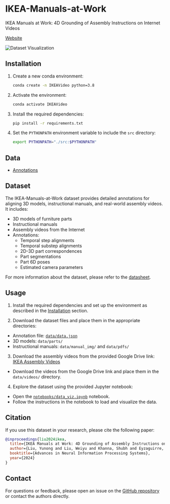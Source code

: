 
# IKEA-Manuals-at-Work

IKEA Manuals at Work: 4D Grounding of Assembly Instructions on Internet Videos

[Website](https://yunongliu1.github.io/ikea-video-manual/)

![Dataset Visualization](./assets/dataset_visualization.gif)

## Installation

1. Create a new conda environment:
   ```bash
   conda create -n IKEAVideo python=3.8
   ```

2. Activate the environment:
   ```bash
   conda activate IKEAVideo
   ```

3. Install the required dependencies:
   ```bash
   pip install -r requirements.txt
   ```

4. Set the `PYTHONPATH` environment variable to include the `src` directory:
   ```bash
   export PYTHONPATH="./src:$PYTHONPATH"
   ```

## Data

- [Annotations](https://github.com/yunongLiu1/IKEA-Manuals-at-Work/blob/main/data/data.json)

## Dataset

The IKEA-Manuals-at-Work dataset provides detailed annotations for aligning 3D models, instructional manuals, and real-world assembly videos. It includes:

- 3D models of furniture parts
- Instructional manuals
- Assembly videos from the Internet
- Annotations:
  - Temporal step alignments
  - Temporal substep alignments
  - 2D-3D part correspondences
  - Part segmentations
  - Part 6D poses
  - Estimated camera parameters

For more information about the dataset, please refer to the [datasheet](https://github.com/yunongLiu1/IKEA-Manuals-at-Work/blob/main/datasheet.md).

<!-- ## Code Structure

- `src/`: Contains the source code for data loading, processing, and visualization.
  - `IKEAVideo/dataloader/`: Data loading utilities.
  - `IKEAVideo/utils/`: Utility functions for transformations and visualization.
- `data/`: Contains the annotation file and other data files.
- `notebooks/`: Jupyter notebooks for data exploration and visualization.
  - `data_viz.ipynb`: Notebook for loading and visualizing data from the dataset.
- `requirements.txt`: Lists the required Python dependencies.
- `README.md`: This file, providing an overview of the repository.
- `datasheet.md`: Detailed information about the dataset. -->

## Usage

1. Install the required dependencies and set up the environment as described in the [Installation](#installation) section.

2. Download the dataset files and place them in the appropriate directories:
  - Annotation file: [`data/data.json`](https://github.com/yunongLiu1/IKEA-Manuals-at-Work/blob/main/data/data.json)
  - 3D models: `data/parts/`
  - Instructional manuals: `data/manual_img/` and `data/pdfs/` 

3. Download the assembly videos from the provided Google Drive link: [IKEA Assembly Videos](https://drive.google.com/drive/folders/1x0mzse3WJUXSJ9MfeX1kvmApIfWsCGZw)
  - Download the videos from the Google Drive link and place them in the `data/videos/` directory.

4. Explore the dataset using the provided Jupyter notebook:
  - Open the [`notebooks/data_viz.ipynb`](https://github.com/yunongLiu1/IKEA-Manuals-at-Work/blob/main/notebooks/data_viz.ipynb) notebook.
  - Follow the instructions in the notebook to load and visualize the data.

## Citation

If you use this dataset in your research, please cite the following paper:

```bibtex
@inproceedings{liu2024ikea,
  title={IKEA Manuals at Work: 4D Grounding of Assembly Instructions on Internet Videos},
  author={Liu, Yunong and Liu, Weiyu and Khanna, Shubh and Eyzaguirre, Cristobal and Li, Manling and Niebles, Juan Carlos and Ravi, Vineeth and Mishra, Saumitra and Wu, Jiajun},
  booktitle={Advances in Neural Information Processing Systems},
  year={2024}
}
```

## Contact

For questions or feedback, please open an issue on the [GitHub repository](https://github.com/yunongLiu1/IKEA-Manuals-at-Work) or contact the authors directly.

